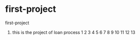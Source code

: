 # first-project

first-project

1. this is the project of loan process
   1
   2
   3
   4
   5
   6
   7
   8
   9
   10
   11
   12
   13
